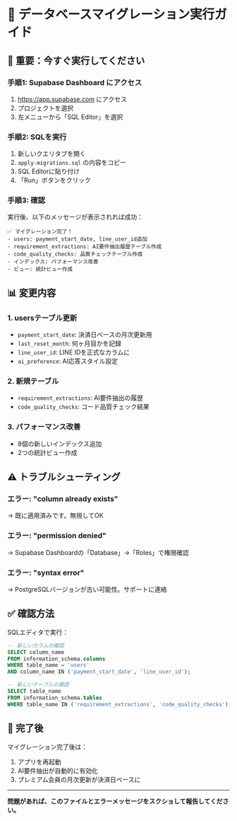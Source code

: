 # 🚀 データベースマイグレーション実行ガイド

## 🔴 重要：今すぐ実行してください

### 手順1: Supabase Dashboard にアクセス
1. https://app.supabase.com にアクセス
2. プロジェクトを選択
3. 左メニューから「SQL Editor」を選択

### 手順2: SQLを実行
1. 新しいクエリタブを開く
2. `apply-migrations.sql` の内容をコピー
3. SQL Editorに貼り付け
4. 「Run」ボタンをクリック

### 手順3: 確認
実行後、以下のメッセージが表示されれば成功：
```
✅ マイグレーション完了！
- users: payment_start_date, line_user_id追加
- requirement_extractions: AI要件抽出履歴テーブル作成
- code_quality_checks: 品質チェックテーブル作成
- インデックス: パフォーマンス改善
- ビュー: 統計ビュー作成
```

## 📊 変更内容

### 1. **usersテーブル更新**
- `payment_start_date`: 決済日ベースの月次更新用
- `last_reset_month`: 何ヶ月目かを記録
- `line_user_id`: LINE IDを正式なカラムに
- `ai_preference`: AI応答スタイル設定

### 2. **新規テーブル**
- `requirement_extractions`: AI要件抽出の履歴
- `code_quality_checks`: コード品質チェック結果

### 3. **パフォーマンス改善**
- 8個の新しいインデックス追加
- 2つの統計ビュー作成

## ⚠️ トラブルシューティング

### エラー: "column already exists"
→ 既に適用済みです。無視してOK

### エラー: "permission denied"
→ Supabase Dashboardの「Database」→「Roles」で権限確認

### エラー: "syntax error"
→ PostgreSQLバージョンが古い可能性。サポートに連絡

## ✅ 確認方法

SQLエディタで実行：
```sql
-- 新しいカラムの確認
SELECT column_name
FROM information_schema.columns
WHERE table_name = 'users'
AND column_name IN ('payment_start_date', 'line_user_id');

-- 新しいテーブルの確認
SELECT table_name
FROM information_schema.tables
WHERE table_name IN ('requirement_extractions', 'code_quality_checks');
```

## 🎉 完了後

マイグレーション完了後は：
1. アプリを再起動
2. AI要件抽出が自動的に有効化
3. プレミアム会員の月次更新が決済日ベースに

---

**問題があれば、このファイルとエラーメッセージをスクショして報告してください。**